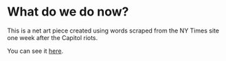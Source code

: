 # What do we do now?

This is a net art piece created using words scraped from the NY Times site one week after the Capitol riots. 

You can see it [here](https://warp-productive-tulip.glitch.me/).